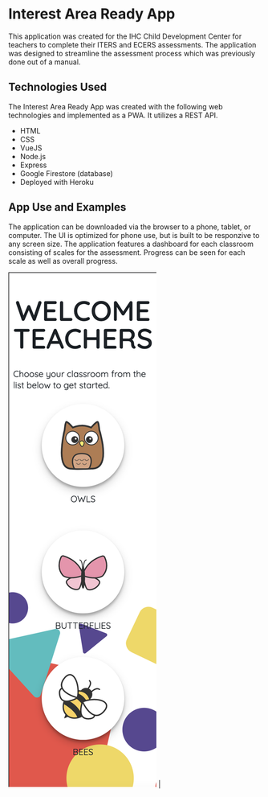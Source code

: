 # Interest Area Ready App
This application was created for the IHC Child Development Center for teachers to complete their ITERS and ECERS assessments. The application was designed to streamline the assessment process which was previously done out of a manual. 

## Technologies Used
The Interest Area Ready App was created with the following web technologies and implemented as a PWA. It utilizes a REST API.

* HTML
* CSS
* VueJS
* Node.js
* Express
* Google Firestore (database)
* Deployed with Heroku

## App Use and Examples
The application can be downloaded via the browser to a phone, tablet, or computer. The UI is optimized for phone use, but is built to be responzive to any screen size. The application features a dashboard for each classroom consisting of scales for the assessment. Progress can be seen for each scale as well as overall progress.

<img src="public/images/Screen Shot 2021-05-06 at 9.03.48 PM.png"/> | <img src=""/>
